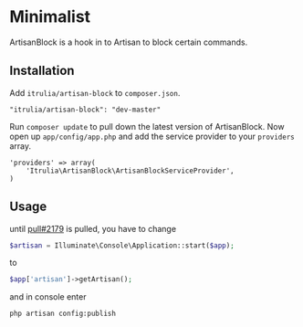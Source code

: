 # Minimalist

ArtisanBlock is a hook in to Artisan to block certain commands.

## Installation

Add `itrulia/artisan-block` to `composer.json`.

    "itrulia/artisan-block": "dev-master"

Run `composer update` to pull down the latest version of ArtisanBlock. Now open up `app/config/app.php` and add the service provider to your `providers` array.

    'providers' => array(
        'Itrulia\ArtisanBlock\ArtisanBlockServiceProvider',
    )

## Usage

until [pull#2179](https://github.com/laravel/laravel/pull/2179 "Pull request 2179") is pulled, you have to change

```php
$artisan = Illuminate\Console\Application::start($app);
```

to


```php
$app['artisan']->getArtisan();
```

and in console enter 

	php artisan config:publish  
